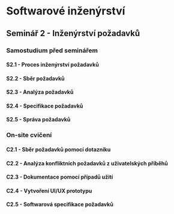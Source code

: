 # Softwarové inženýrství

## Seminář 2 - Inženýrství požadavků

### Samostudium před seminářem

#### S2.1 - Proces inženýrství požadavků

#### S2.2 - Sběr požadavků

#### S2.3 - Analýza požadavků

#### S2.4 - Specifikace požadavků

#### S2.5 - Správa požadavků

### On-site cvičení

#### C2.1 - Sběr požadavků pomocí dotazníku

#### C2.2 - Analýza konfliktních požadavků z uživatelských příběhů

#### C2.3 - Dokumentace pomocí případů užití

#### C2.4 - Vytvoření UI/UX prototypu

#### C2.5 - Softwarová specifikace požadavků